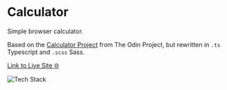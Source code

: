 # Calculator
Simple browser calculator.

Based on the [Calculator Project](https://www.theodinproject.com/lessons/foundations-calculator) 
from The Odin Project, but rewritten in `.ts` Typescript and `.scss` Sass.

[Link to Live Site 🌐](https://gesty.dev/calculator)

![Tech Stack](https://skillicons.dev/icons?i=ts,html,scss)

